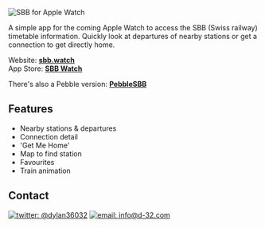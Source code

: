 ![SBB for Apple Watch](http://46.105.26.1/uploads/sbbapple2.jpg)

A simple app for the coming Apple Watch to access the SBB (Swiss railway) timetable information. Quickly look at departures of nearby stations or get a connection to get directly home.  

Website: [**sbb.watch**](http://sbb.watch)  
App Store: [**SBB Watch**](http://appstore.com/sbbwatch)  
  
There's also a Pebble version: [**PebbleSBB**](http://github.com/D-32/PebbleSBB)

Features
---
- Nearby stations & departures
- Connection detail
- 'Get Me Home'
- Map to find station
- Favourites
- Train animation

Contact
---

[![twitter: @dylan36032](http://img.shields.io/badge/twitter-%40dylan36032-blue.svg?style=flat)](https://twitter.com/dylan36032) 
[![email: info@d-32.com](http://img.shields.io/badge/email-info%40d--32.com-orange.svg?style=flat)](mailto:info@d-32.com)
